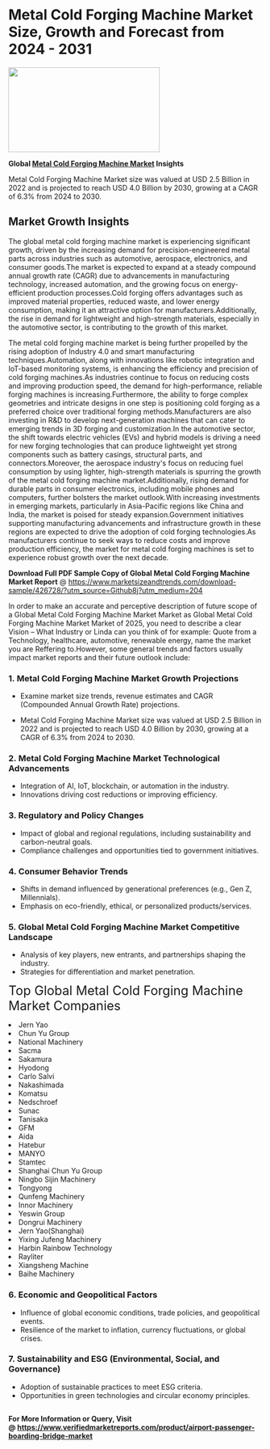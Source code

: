 <H1>Metal Cold Forging Machine Market Size, Growth and Forecast from 2024 - 2031</H1><img class="aligncenter size-medium wp-image-584254" src="https://thirdeyenews.in/wp-content/uploads/2024/09/Global-Market-Research-300x168.jpeg" alt="" width="300" height="168" /><p><strong>Global&nbsp;<a href="https://www.marketsizeandtrends.com/download-sample/426728/?utm_source=Github8j?utm_medium=204">Metal Cold Forging Machine Market</a> Insights</strong></p><p>Metal Cold Forging Machine Market size was valued at USD 2.5 Billion in 2022 and is projected to reach USD 4.0 Billion by 2030, growing at a CAGR of 6.3% from 2024 to 2030.</p><p><h2>Market Growth Insights</h2> <p>The global metal cold forging machine market is experiencing significant growth, driven by the increasing demand for precision-engineered metal parts across industries such as automotive, aerospace, electronics, and consumer goods.The market is expected to expand at a steady compound annual growth rate (CAGR) due to advancements in manufacturing technology, increased automation, and the growing focus on energy-efficient production processes.Cold forging offers advantages such as improved material properties, reduced waste, and lower energy consumption, making it an attractive option for manufacturers.Additionally, the rise in demand for lightweight and high-strength materials, especially in the automotive sector, is contributing to the growth of this market.</p> <p>The metal cold forging machine market is being further propelled by the rising adoption of Industry 4.0 and smart manufacturing techniques.Automation, along with innovations like robotic integration and IoT-based monitoring systems, is enhancing the efficiency and precision of cold forging machines.As industries continue to focus on reducing costs and improving production speed, the demand for high-performance, reliable forging machines is increasing.Furthermore, the ability to forge complex geometries and intricate designs in one step is positioning cold forging as a preferred choice over traditional forging methods.Manufacturers are also investing in R&D to develop next-generation machines that can cater to emerging trends in 3D forging and customization.In the automotive sector, the shift towards electric vehicles (EVs) and hybrid models is driving a need for new forging technologies that can produce lightweight yet strong components such as battery casings, structural parts, and connectors.Moreover, the aerospace industry's focus on reducing fuel consumption by using lighter, high-strength materials is spurring the growth of the metal cold forging machine market.Additionally, rising demand for durable parts in consumer electronics, including mobile phones and computers, further bolsters the market outlook.With increasing investments in emerging markets, particularly in Asia-Pacific regions like China and India, the market is poised for steady expansion.Government initiatives supporting manufacturing advancements and infrastructure growth in these regions are expected to drive the adoption of cold forging technologies.As manufacturers continue to seek ways to reduce costs and improve production efficiency, the market for metal cold forging machines is set to experience robust growth over the next decade.<p><span class=""><strong>Download Full PDF Sample Copy of Global Metal Cold Forging Machine Market Report</strong> @ <a href="https://www.marketsizeandtrends.com/download-sample/426728/?utm_source=Github8j?utm_medium=204" target="_blank">https://www.marketsizeandtrends.com/download-sample/426728/?utm_source=Github8j?utm_medium=204</a></span></p><p>In order to make an accurate and perceptive description of future scope of a Global&nbsp;Metal Cold Forging Machine Market Market as Global&nbsp;Metal Cold Forging Machine Market Market of 2025, you need to describe a clear Vision &ndash; What Industry or Linda can you think of for example: Quote from a Technology, healthcare, automotive, renewable energy, name the market you are Reffering to.However, some general trends and factors usually impact market reports and their future outlook include:</p><h3>1.&nbsp;<strong>Metal Cold Forging Machine Market Growth Projections</strong></h3><ul><li>Examine market size trends, revenue estimates and CAGR (Compounded Annual Growth Rate) projections.</li><li><p>Metal Cold Forging Machine Market size was valued at USD 2.5 Billion in 2022 and is projected to reach USD 4.0 Billion by 2030, growing at a CAGR of 6.3% from 2024 to 2030.</p></li></ul><h3>2.&nbsp;<strong>Metal Cold Forging Machine Market Technological Advancements</strong></h3><ul><li>Integration of AI, IoT, blockchain, or automation in the industry.</li><li>Innovations driving cost reductions or improving efficiency.</li></ul><h3>3.&nbsp;<strong>Regulatory and Policy Changes</strong></h3><ul><li>Impact of global and regional regulations, including sustainability and carbon-neutral goals.</li><li>Compliance challenges and opportunities tied to government initiatives.</li></ul><h3>4.&nbsp;<strong>Consumer Behavior Trends</strong></h3><ul><li>Shifts in demand influenced by generational preferences (e.g., Gen Z, Millennials).</li><li>Emphasis on eco-friendly, ethical, or personalized products/services.</li></ul><h3>5.&nbsp;<strong>Global Metal Cold Forging Machine Market Competitive Landscape</strong></h3><ul><li>Analysis of key players, new entrants, and partnerships shaping the industry.</li><li>Strategies for differentiation and market penetration.</li></ul><p data-pm-slice="1 1 []"><span style="color: inherit; font-family: inherit; font-size: 25px;">Top Global Metal Cold Forging Machine Market Companies</span></p><div class="" data-test-id=""><p><li>Jern Yao</li><li> Chun Yu Group</li><li> National Machinery</li><li> Sacma</li><li> Sakamura</li><li> Hyodong</li><li> Carlo Salvi</li><li> Nakashimada</li><li> Komatsu</li><li> Nedschroef</li><li> Sunac</li><li> Tanisaka</li><li> GFM</li><li> Aida</li><li> Hatebur</li><li> MANYO</li><li> Stamtec</li><li> Shanghai Chun Yu Group</li><li> Ningbo Sijin Machinery</li><li> Tongyong</li><li> Qunfeng Machinery</li><li> Innor Machinery</li><li> Yeswin Group</li><li> Dongrui Machinery</li><li> Jern Yao(Shanghai)</li><li> Yixing Jufeng Machinery</li><li> Harbin Rainbow Technology</li><li> Rayliter</li><li> Xiangsheng Machine</li><li> Baihe Machinery</li></p></div><h3>6.&nbsp;<strong>Economic and Geopolitical Factors</strong></h3><ul><li>Influence of global economic conditions, trade policies, and geopolitical events.</li><li>Resilience of the market to inflation, currency fluctuations, or global crises.</li></ul><h3>7.&nbsp;<strong>Sustainability and ESG (Environmental, Social, and Governance)</strong></h3><ul><li>Adoption of sustainable practices to meet ESG criteria.</li><li>Opportunities in green technologies and circular economy principles.</li></ul><h2><strong style="font-size: 14px;">For More Information or Query, Visit @&nbsp;</strong><a style="background-color: #ffffff; font-size: 14px;" href="https://www.marketsizeandtrends.com/report/metal-cold-forging-machine-market/" target="_blank">https://www.verifiedmarketreports.com/product/airport-passenger-boarding-bridge-market</a></h2>